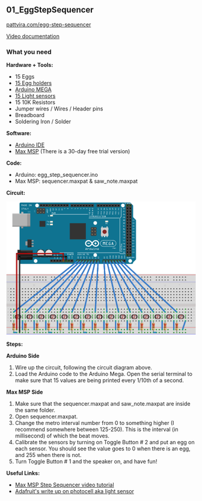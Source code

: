 ## 01_EggStepSequencer
[pattvira.com/egg-step-sequencer](http://pattvira.com/egg-step-sequencer)

[Video documentation](https://youtu.be/S56EhI_bLjc)

### What you need

**Hardware + Tools:**

- 15 Eggs 
- [15 Egg holders](http://www.ikea.com/us/en/catalog/products/00190689/) 
- [Arduino MEGA](https://www.arduino.cc/en/Main/ArduinoBoardMega2560)
- [15 Light sensors](https://www.amazon.com/SUNKEE-Sensitive-Resistor-Photoresistor-Optoresistor/dp/B00AQVYWA2)
- 15 10K Resistors
- Jumper wires / Wires / Header pins
- Breadboard
- Soldering Iron / Solder


**Software:**

- [Arduino IDE](https://www.arduino.cc/en/Main/Software)
- [Max MSP](https://cycling74.com/products/max/) (There is a 30-day free trial version)


**Code:**

- Arduino: egg_step_sequencer.ino
- Max MSP: sequencer.maxpat & saw_note.maxpat


**Circuit:**

![circuit_diagram.png](circuit_diagram.png)


**Steps:**

**Arduino Side**

1. Wire up the circuit, following the circuit diagram above.
2. Load the Arduino code to the Arduino Mega. Open the serial terminal to make sure that 15 values are being printed every 1/10th of a second.

**Max MSP Side**

1. Make sure that the sequencer.maxpat and saw_note.maxpat are inside the same folder.
2. Open sequencer.maxpat.
3. Change the metro interval number from 0 to something higher (I recommend somewhere between 125-250). This is the interval (in millisecond) of which the beat moves.
4. Calibrate the sensors by turning on Toggle Button # 2 and put an egg on each sensor. You should see the value goes to 0 when there is an egg, and 255 when there is not. 
5. Turn Toggle Button # 1 and the speaker on, and have fun!

**Useful Links:** 

- [Max MSP Step Sequencer video tutorial](https://www.youtube.com/watch?v=hYc2a1ONTck)
- [Adafruit's write up on photocell aka light sensor](https://learn.adafruit.com/photocells/using-a-photocell)
